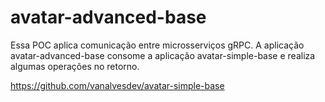 # avatar-advanced-base
Essa POC aplica comunicação entre microsserviços gRPC.
A aplicação avatar-advanced-base consome a aplicação avatar-simple-base e realiza algumas operações no retorno.


https://github.com/vanalvesdev/avatar-simple-base
